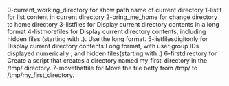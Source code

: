 0-current_working_directory for show path name of current directory
1-listit for list content in current directory
2-bring_me_home for change directory to home directory
3-listfiles for Display current directory contents in a long format
4-listmorefiles for Display current directory contents, including hidden files (starting with .). Use the long format.
5-listfilesdigitonly for Display current directory contents:Long format, with user group IDs displayed numerically , and hidden files(starting with .)
6-firstdirectory for Create a script that creates a directory named my_first_directory in the /tmp/ directory.
7-movethatfile for Move the file betty from /tmp/ to /tmp/my_first_directory.
